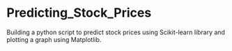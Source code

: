 # Predicting_Stock_Prices
Building a python script to predict stock prices using Scikit-learn library and plotting a graph using Matplotlib.
